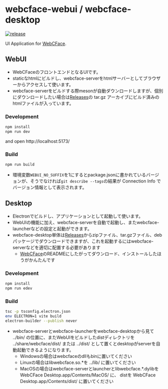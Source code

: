 # webcface-webui / webcface-desktop
[![release](https://img.shields.io/github/v/release/na-trium-144/webcface-webui)](https://github.com/na-trium-144/webcface-webui/releases)

UI Application for [WebCFace](https://github.com/na-trium-144/webcface).

## WebUI
* WebCFaceのフロントエンドとなるUIです。
* staticなhtmlにビルドし、webcface-serverをhtmlサーバーとしてブラウザーからアクセスして使います。
* webcface-serverをビルドする際mesonが自動ダウンロードしますが、個別にダウンロードしたい場合は[Releases](https://github.com/na-trium-144/webcface-webui/releases)の tar.gz アーカイブにビルド済みのhtmlファイルが入っています。

### Development

```bash
npm install
npm run dev
```

and open http://localhost:5173/

### Build

```bash
npm run build
```
* 環境変数`WEBUI_NO_SUFFIX`を1にするとpackage.jsonに書かれているバージョンが、そうでなければ`git describe --tags`の結果が Connection Info でバージョン情報として表示されます。

## Desktop

* Electronでビルドし、アプリケーションとして起動して使います。
* WebUIの機能に加え、webcface-serverを自動で起動し、またwebcface-launcherなどの設定と起動ができます。
* webcface-desktop単体は[Releases](https://github.com/na-trium-144/webcface-webui/releases)からzipファイル、tar.gzファイル、debパッケージでダウンロードできますが、これを起動するにはwebcface-serverなどを適切に配置する必要があります
	* [WebCFace](https://github.com/na-trium-144/webcface)のREADMEにしたがってダウンロード、インストールしたほうがかんたんです

### Development

```bash
npm install
npm run edev
```

### Build

```bash
tsc -p tsconfig.electron.json
env ELECTRON=1 vite build
electron-builder --publish never
```

* webcface-serverとwebcface-launcherをwebcface-desktopから見て ../bin/ の位置に、またWebUIをビルドしたdistディレクトリを ../share/webcface/dist/ または ../dist/ として置くとdesktopがserverを自動起動できるようになります。
	* Windowsの場合はwebcfaceのdllもbinに置いてください
	* Linuxの場合はlibwebcface.so.\*を ../lib/ に置いてください
	* MacOSの場合はwebcface-serverとlauncherとlibwebcface.\*.dylibを WebCFace Desktop.app/Contents/MacOS/ に、 distを WebCFace Desktop.app/Contents/dist/ に置いてください


